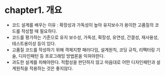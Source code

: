 # chapter1. 개요
- 코드 설계를 배우는 이유 : 확장성과 가독성이 높아 유지보수가 용이한 고품질의 코드를 작성할 때 필요하다.
- 코드를 평가하는 기준으로 유지 보수성, 가독성, 확장성, 유연성, 간결성, 재사용성, 테스트용이성 등이 있다.
- 고품질 코드를 작성하기 위해 객체지향 패러다임, 설계원칙, 코딩 규칙, 리팩터링 기술, 디자인패턴 등 프로그래밍 방법론을 익혀야한다.
- 과도한 설계를 피해야한다. 적합성을 판단하지 않고 마음대로 어떤 디자인패턴과 설계원칙을 적용하는 것은 좋지않다.